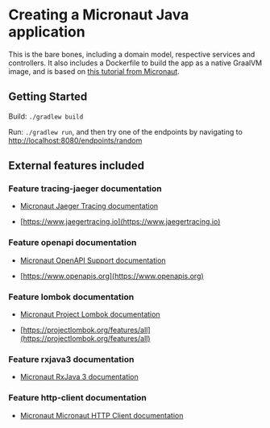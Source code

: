 # Creating a Micronaut Java application

This is the bare bones, including a domain model, respective services and controllers. It also includes a Dockerfile to build the app as a native GraalVM image, and is based on [this tutorial from Micronaut](https://guides.micronaut.io/micronaut-creating-first-graal-app/guide/index.html).

## Getting Started

Build: `./gradlew build`

Run: `./gradlew run`, and then try one of the endpoints by navigating to [http://localhost:8080/endpoints/random](http://localhost:8080/endpoints/random)

## External features included

### Feature tracing-jaeger documentation

- [Micronaut Jaeger Tracing documentation](https://docs.micronaut.io/latest/guide/index.html#jaeger)

- [https://www.jaegertracing.io](https://www.jaegertracing.io)

### Feature openapi documentation

- [Micronaut OpenAPI Support documentation](https://micronaut-projects.github.io/micronaut-openapi/latest/guide/index.html)

- [https://www.openapis.org](https://www.openapis.org)

### Feature lombok documentation

- [Micronaut Project Lombok documentation](https://docs.micronaut.io/latest/guide/index.html#lombok)

- [https://projectlombok.org/features/all](https://projectlombok.org/features/all)

### Feature rxjava3 documentation

- [Micronaut RxJava 3 documentation](https://micronaut-projects.github.io/micronaut-rxjava3/snapshot/guide/index.html)

### Feature http-client documentation

- [Micronaut Micronaut HTTP Client documentation](https://docs.micronaut.io/latest/guide/index.html#httpClient)

